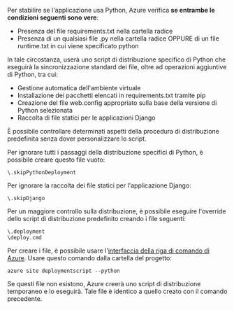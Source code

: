 ﻿Per stabilire se l'applicazione usa Python, Azure verifica **se entrambe le condizioni seguenti sono vere**:

- Presenza del file requirements.txt nella cartella radice
- Presenza di un qualsiasi file .py nella cartella radice OPPURE di un file runtime.txt in cui viene specificato python

In tale circostanza, userà uno script di distribuzione specifico di Python che eseguirà la sincronizzazione standard dei file, oltre ad operazioni aggiuntive di Python, tra cui:

- Gestione automatica dell'ambiente virtuale
- Installazione dei pacchetti elencati in requirements.txt tramite pip
- Creazione del file web.config appropriato sulla base della versione di Python selezionata
- Raccolta di file statici per le applicazioni Django

È possibile controllare determinati aspetti della procedura di distribuzione predefinita senza dover personalizzare lo script.

Per ignorare tutti i passaggi della distribuzione specifici di Python, è possibile creare questo file vuoto:

    \.skipPythonDeployment

Per ignorare la raccolta dei file statici per l'applicazione Django:

    \.skipDjango 

Per un maggiore controllo sulla distribuzione, è possibile eseguire l'override dello script di distribuzione predefinito creando i file seguenti:

    \.deployment
    \deploy.cmd

Per creare i file, è possibile usare l'[interfaccia della riga di comando di Azure][].  Usare questo comando dalla cartella del progetto:

    azure site deploymentscript --python

Se questi file non esistono, Azure creerà uno script di distribuzione temporaneo e lo eseguirà.  Tale file è identico a quello creato con il comando precedente.

[Interfaccia della riga di comando di Azure]: http://azure.microsoft.com/downloads/

<!--HONumber=49-->